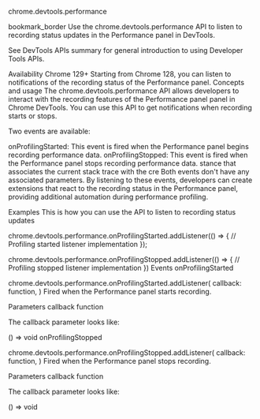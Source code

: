 chrome.devtools.performance 

bookmark_border
Use the chrome.devtools.performance API to listen to recording status updates in the Performance panel in DevTools.

See DevTools APIs summary for general introduction to using Developer Tools APIs.

Availability
Chrome 129+
Starting from Chrome 128, you can listen to notifications of the recording status of the Performance panel.
Concepts and usage
The chrome.devtools.performance API allows developers to interact with the recording features of the Performance panel panel in Chrome DevTools. You can use this API to get notifications when recording starts or stops.

Two events are available:

onProfilingStarted: This event is fired when the Performance panel begins recording performance data.
onProfilingStopped: This event is fired when the Performance panel stops recording performance data. stance that associates the current stack trace with the cre Both events don't have any associated parameters.
By listening to these events, developers can create extensions that react to the recording status in the Performance panel, providing additional automation during performance profiling.

Examples
This is how you can use the API to listen to recording status updates



chrome.devtools.performance.onProfilingStarted.addListener(() => {
  // Profiling started listener implementation
});

chrome.devtools.performance.onProfilingStopped.addListener(() => {
  // Profiling stopped listener implementation
})
Events
onProfilingStarted

chrome.devtools.performance.onProfilingStarted.addListener(
  callback: function,
)
Fired when the Performance panel starts recording.

Parameters
callback
function

The callback parameter looks like:


() => void
onProfilingStopped

chrome.devtools.performance.onProfilingStopped.addListener(
  callback: function,
)
Fired when the Performance panel stops recording.

Parameters
callback
function

The callback parameter looks like:


() => void